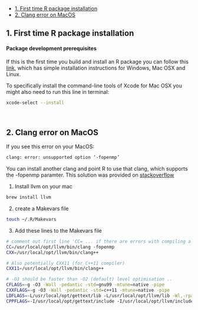 
  - [1. First time R package
    installation](#first-time-r-package-installation)
  - [2. Clang error on MacOS](#clang-error-on-macos)

## 1\. First time R package installation

#### Package development prerequisites

If this is the first time you build and install an R package you can
follow this
[link](https://support.rstudio.com/hc/en-us/articles/200486498-Package-Development-Prerequisites),
which has simple installation instructions for Windows, Mac OSX and
Linux.

To specifically install the command-line tools of Xcode for Mac OSX you
might also need to run this line in terminal:

``` bash
xcode-select --install
```

 

## 2\. Clang error on MacOS

If you see this error on your MacOS:

``` bash
clang: error: unsupported option ‘-fopenmp’
```

You can install another clang and point R to use that clang, which
supports the -fopenmp paramter. This solution was provided on
[stackoverflow](https://stackoverflow.com/questions/43595457/alternate-compiler-for-installing-r-packages-clang-error-unsupported-option)

1.  Install llvm on your mac

<!-- end list -->

``` bash
brew install llvm
```

2.  create a Makevars file

<!-- end list -->

``` bash
touch ~/.R/Makevars
```

3.  Add these lines to the Makevars file

<!-- end list -->

``` bash
# comment out first line 'CC= ... if there are errors with compiling a package
CC=/usr/local/opt/llvm/bin/clang -fopenmp
CXX=/usr/local/opt/llvm/bin/clang++

# Also potentially CXX11 (for C++11 compiler)
CXX11=/usr/local/opt/llvm/bin/clang++

# -O3 should be faster than -O2 (default) level optimisation ..
CFLAGS=-g -O3 -Wall -pedantic -std=gnu99 -mtune=native -pipe
CXXFLAGS=-g -O3 -Wall -pedantic -std=c++11 -mtune=native -pipe
LDFLAGS=-L/usr/local/opt/gettext/lib -L/usr/local/opt/llvm/lib -Wl,-rpath,/usr/local/opt/llvm/lib
CPPFLAGS=-I/usr/local/opt/gettext/include -I/usr/local/opt/llvm/include
```
